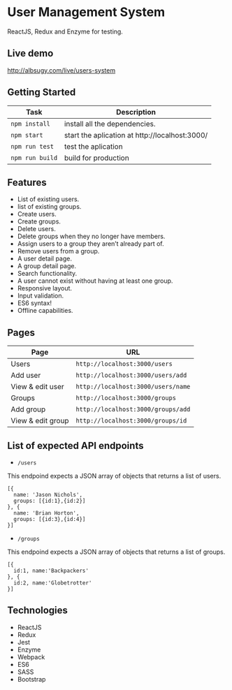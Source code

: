 # User Management System
ReactJS, Redux and Enzyme for testing.

## Live demo

  http://albsugy.com/live/users-system

## Getting Started
Task | Description
---  | ---
`npm install` | install all the dependencies.
`npm start` | start the aplication at http://localhost:3000/
`npm run test` | test the aplication
`npm run build` | build for production

## Features
- List of existing users.
- list of existing groups.
- Create users.
- Create groups.
- Delete users.
- Delete groups when they no longer have members.
- Assign users to a group they aren’t already part of.
- Remove users from a group.
- A user detail page.
- A group detail page.
- Search functionality.
- A user cannot exist without having at least one group.
- Responsive layout.
- Input validation.
- ES6 syntax!
- Offline capabilities.


## Pages


Page | URL
---  | ---
Users | `http://localhost:3000/users`
Add user | `http://localhost:3000/users/add`
View & edit user | `http://localhost:3000/users/name`
Groups | `http://localhost:3000/groups`
Add group | `http://localhost:3000/groups/add`
View & edit group | `http://localhost:3000/groups/id`


##  List of expected API endpoints
* 	`/users`

This endpoind expects a JSON array of objects that returns a list of users.

```
[{
  name: 'Jason Nichols',
  groups: [{id:1},{id:2}]
}, {
  name: 'Brian Horton',
  groups: [{id:3},{id:4}]
}]
```


* `/groups`  

This endpoind expects a JSON array of objects that returns a list of groups.

```
[{
  id:1, name:'Backpackers'
}, {
  id:2, name:'Globetrotter'
}]
```

## Technologies
- ReactJS
- Redux
- Jest
- Enzyme
- Webpack
- ES6
- SASS
- Bootstrap
